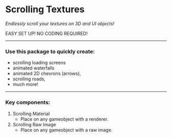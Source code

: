# Scrolling Textures

_Endlessly scroll your textures on 3D and UI objects!_

EASY SET UP! NO CODING REQUIRED!

---

### Use this package to quickly create:
* scrolling loading screens
* animated waterfalls
* animated 2D chevrons (arrows),
* scrolling roads,
* much more!

---

### Key components:

1. Scrolling Material
	* Place on any gameobject with a renderer.
2. Scrolling Raw Image
	* Place on any gameobject with a raw image.